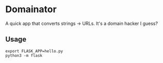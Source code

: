 # Domainator

A quick app that converts strings -> URLs. It's a domain hacker I guess?

## Usage

```
export FLASK_APP=hello.py
python3 -m flask
```
